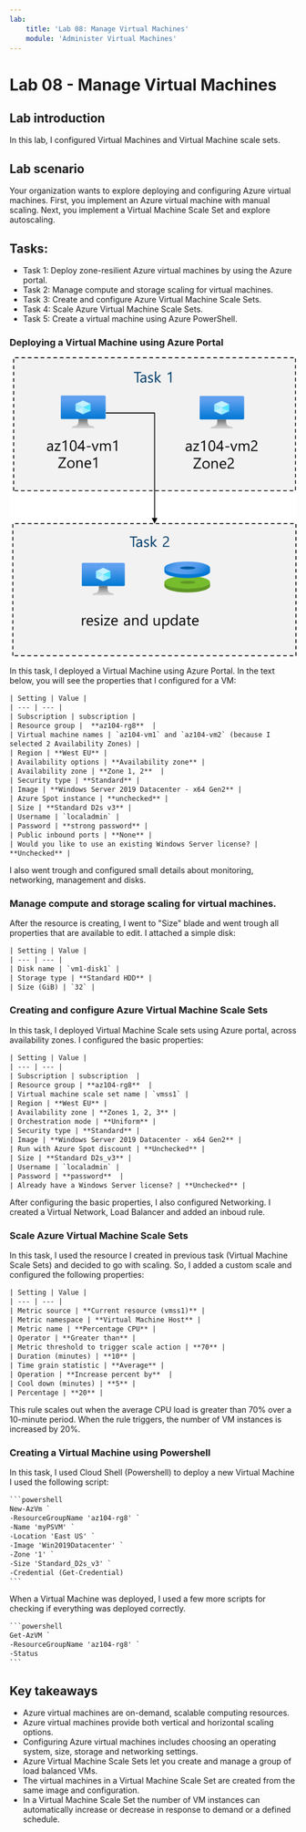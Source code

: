 ```yaml
---
lab:
    title: 'Lab 08: Manage Virtual Machines'
    module: 'Administer Virtual Machines'
---
```


# Lab 08 - Manage Virtual Machines

## Lab introduction

In this lab, I configured Virtual Machines and Virtual Machine scale sets.

## Lab scenario

Your organization wants to explore deploying and configuring Azure virtual machines. First, you implement an Azure virtual machine with manual scaling. Next, you implement a Virtual Machine Scale Set and explore autoscaling.

## Tasks:

+ Task 1: Deploy zone-resilient Azure virtual machines by using the Azure portal.
+ Task 2: Manage compute and storage scaling for virtual machines.
+ Task 3: Create and configure Azure Virtual Machine Scale Sets.
+ Task 4: Scale Azure Virtual Machine Scale Sets.
+ Task 5: Create a virtual machine using Azure PowerShell.

### Deploying a Virtual Machine using Azure Portal

![Diagram of the vm architecture tasks.](../AdminLabs/Media/az104-lab08-vm-architecture.png)

In this task, I deployed a Virtual Machine using Azure Portal. In the text below, you will see the properties that I configured for a VM:

    | Setting | Value |
    | --- | --- |
    | Subscription | subscription |
    | Resource group |  **az104-rg8**  |
    | Virtual machine names | `az104-vm1` and `az104-vm2` (because I selected 2 Availability Zones) |
    | Region | **West EU** |
    | Availability options | **Availability zone** |
    | Availability zone | **Zone 1, 2**  |
    | Security type | **Standard** |
    | Image | **Windows Server 2019 Datacenter - x64 Gen2** |
    | Azure Spot instance | **unchecked** |
    | Size | **Standard D2s v3** |
    | Username | `localadmin` |
    | Password | **strong password** |
    | Public inbound ports | **None** |
    | Would you like to use an existing Windows Server license? | **Unchecked** |

I also went trough and configured small details about monitoring, networking, management and disks.

### Manage compute and storage scaling for virtual machines.

After the resource is creating, I went to "Size" blade and went trough all properties that are available to edit.
I attached a simple disk:

    | Setting | Value |
    | --- | --- |
    | Disk name | `vm1-disk1` |
    | Storage type | **Standard HDD** |
    | Size (GiB) | `32` |

### Creating and configure Azure Virtual Machine Scale Sets

In this task, I deployed Virtual Machine Scale sets using Azure portal, across availability zones.
I configured the basic properties:

    | Setting | Value |
    | --- | --- |
    | Subscription | subscription  |
    | Resource group | **az104-rg8**  |
    | Virtual machine scale set name | `vmss1` |
    | Region | **West EU** |
    | Availability zone | **Zones 1, 2, 3** |
    | Orchestration mode | **Uniform** |
    | Security type | **Standard** |
    | Image | **Windows Server 2019 Datacenter - x64 Gen2** |
    | Run with Azure Spot discount | **Unchecked** |
    | Size | **Standard D2s_v3** |
    | Username | `localadmin` |
    | Password | **password**  |
    | Already have a Windows Server license? | **Unchecked** |

After configuring the basic properties, I also configured Networking. I created a Virtual Network, Load Balancer and added an inboud rule.

### Scale Azure Virtual Machine Scale Sets

In this task, I used the resource I created in previous task (Virtual Machine Scale Sets) and decided to go with scaling.
So, I added a custom scale and configured the following properties:

    | Setting | Value |
    | --- | --- |
    | Metric source | **Current resource (vmss1)** |
    | Metric namespace | **Virtual Machine Host** |
    | Metric name | **Percentage CPU** |
    | Operator | **Greater than** |
    | Metric threshold to trigger scale action | **70** |
    | Duration (minutes) | **10** |
    | Time grain statistic | **Average** |
    | Operation | **Increase percent by**  |
    | Cool down (minutes) | **5** |
    | Percentage | **20** |

This rule scales out when the average CPU load is greater than 70% over a 10-minute period. When the rule triggers, the number of VM instances is increased by 20%.

###  Creating a Virtual Machine using Powershell
In this task, I used Cloud Shell (Powershell) to deploy a new Virtual Machine
I used the following script:

    ```powershell
    New-AzVm `
    -ResourceGroupName 'az104-rg8' `
    -Name 'myPSVM' `
    -Location 'East US' `
    -Image 'Win2019Datacenter' `
    -Zone '1' `
    -Size 'Standard_D2s_v3' ` 
    -Credential (Get-Credential)
    ```
When a Virtual Machine was deployed, I used a few more scripts for checking if everything was deployed correctly.

    ```powershell
    Get-AzVM `
    -ResourceGroupName 'az104-rg8' `
    -Status
    ```
## Key takeaways

+ Azure virtual machines are on-demand, scalable computing resources.
+ Azure virtual machines provide both vertical and horizontal scaling options.
+ Configuring Azure virtual machines includes choosing an operating system, size, storage and networking settings.
+ Azure Virtual Machine Scale Sets let you create and manage a group of load balanced VMs.
+ The virtual machines in a Virtual Machine Scale Set are created from the same image and configuration.
+ In a Virtual Machine Scale Set the number of VM instances can automatically increase or decrease in response to demand or a defined schedule.
